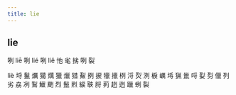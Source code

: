 ```yaml
---
title: lie
---
```


## lie
咧
liē
咧
lié
咧
liě
忚
毟
挘
咧
裂

liè
埒
鬣
爄
獦
燤
獵
爉
猎
鮤
挒
捩
犣
擸
栵
浖
烮
洌
棙
巁
埓
猟
巤
哷
姴
劽
儠
列
劣
劦
冽
鴷
鱲
颲
烈
鬛
煭
綟
聗
脟
茢
趔
迾
躐
蛚
裂
